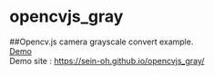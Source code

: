 # opencvjs_gray<br>
##Opencv.js camera grayscale convert example.<br>
[Demo](https://sein-oh.github.io/opencvjs_gray/)<br>
Demo site : https://sein-oh.github.io/opencvjs_gray/<br>
